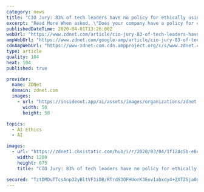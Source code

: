 ```yaml
---
category: news
title: "CIO Jury: 83% of tech leaders have no policy for ethically using AI"
excerpt: "Read More When asked, \"Does your company have a policy for ethically using AI or machine learning?\" 10 out of 12 tech leaders said no, while just two said yes. That means only 17% of tech leaders in TechRepublic's informal poll have an ethics policy in place for AI and ML. Exactly 12 months ago, TechRepublic asked the same question to its CIO ..."
publishedDateTime: 2020-04-01T13:26:00Z
webUrl: "https://www.zdnet.com/article/cio-jury-83-of-tech-leaders-have-no-policy-for-ethically-using-ai/"
ampWebUrl: "https://www.zdnet.com/google-amp/article/cio-jury-83-of-tech-leaders-have-no-policy-for-ethically-using-ai/"
cdnAmpWebUrl: "https://www-zdnet-com.cdn.ampproject.org/c/s/www.zdnet.com/google-amp/article/cio-jury-83-of-tech-leaders-have-no-policy-for-ethically-using-ai/"
type: article
quality: 104
heat: 104
published: true

provider:
  name: ZDNet
  domain: zdnet.com
  images:
    - url: "https://insideout.app/ai/assets/images/organizations/zdnet.com-50x50.jpg"
      width: 50
      height: 50

topics:
  - AI Ethics
  - AI

images:
  - url: "https://zdnet1.cbsistatic.com/hub/i/r/2020/03/04/1f124c5b-e8c9-4e32-bd55-0b43c2ebaad2/thumbnail/1200x675/e2dadb62383d012b4fc239d2dd0ac8e1/thumb.jpg"
    width: 1200
    height: 675
    title: "CIO Jury: 83% of tech leaders have no policy for ethically using AI"

secured: "TztDMDuTTcsAnp32yBltVF3iDB/RTrdS3OFHUorK3Eov1abxdy4+ZXTZSja0gY5yteLT1UvBJB7W/DUJ1/cqWTBWIXm/1Z4YX3QS6UGpLa5E/2R1VG9WLJ0WF+ia9jScEbO0FCUluKRUs1348KRryNrc4VK49eH6P8jRL7mNNkHjL6i+mJXL6ha3YqERDZMDfpk9B3sJG6gJ6VSAODKsY/m/w4cXnoKFk07D3cgLO2ZVDK5PP31Jv62HEq3Iy19B2xXeuKeTLsh4PEDYkBTneUJdzUy1/NAELc0iRigawVzoozM/IKQlHVCGRcngZJLWXXgDM6S0nkTyydS0MclcTBry8ugQT5AyQg73QE24UCXadeuvneKnxkfJu02zwchBmUi2Ce9a5oZ0ylUM9NxNiqFds78lbKeRniiR27KoDWwD3kC4SyYtBFPh/6IJfg+TBo1BuvX8+ZSXwV9fXCwMSxls8zpOU5ZnVy89BCLYW4Y=;6fzBmIdXmpr32lkVMkBM/w=="
---
```


